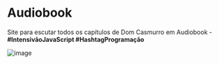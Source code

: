 <h1>Audiobook</h1>
<p>Site para escutar todos os capítulos de Dom Casmurro em Audiobook - <strong>#IntensivãoJavaScript #HashtagProgramação</strong></p>

![image](https://github.com/paulorosadodev/Audiobook/assets/117609505/5cf9e2f9-af51-4aaa-8701-3d76c3d8de14)
